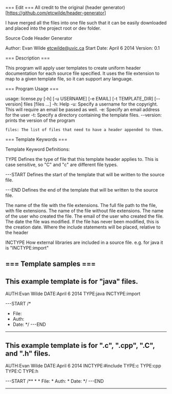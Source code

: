=== Edit ===
All credit to the original (header generator)[https://github.com/etcwilde/header-generator]

I have merged all the files into one file such that it can be easily downloaded and placed into the project root or dev folder. 


Source Code Header Generator

Author: Evan Wilde 				<etcwilde@uvic.ca>
Start Date: April 6 2014
Version: 0.1

=== Description ===

This program will apply user templates to create uniform header documentation 
for each source file specified.
It uses the file extension to map to a given template file, 
so it can support any language.

=== Program Usage ===

usage: license.py [-h] [-u USERNAME] [-e EMAIL] [-t TEMPLATE_DIR] [--version] files [files ...]
	-h: Help
	-u: Specify a username for the copyright. This will require an email be passed as well.
	-e: Specify an email address for the user
	-t: Specify a directory containing the template files.
	--version: prints the version of the program

	files: The list of files that need to have a header appended to them.

=== Template Keywords ===

Template Keyword Definitions:

TYPE
	Defines the type of file that this template header applies to. 
	This is case sensitive, so "C" and "c" are different file types.

---START
	Defines the start of the template that will be written to the source file.

---END
	Defines the end of the template that will be written to the source file.

<FILE>
	The name of the file with the file extensions.

<FILEPATH>
	The full file path to the file, with file extensions.

<FILENAME>
	The name of the file without file extensions.

<USERNAME>
	The name of the user who created the file.

<EMAIL>
	The email of the user who created the file.

<DATE>
	The date the file was modified. 
	If the file has never been modified, this is the creation date.

<INC>
	Where the include statements will be placed, relative to the header

INCTYPE
	How external libraries are included in a source file.
	e.g. for java it is "INCTYPE:import"


=== Template samples ===
------------------------------------------------------------------------------
This example template is for "java" files.
------------------------------------------------------------------------------

AUTH:Evan Wilde
DATE:April 6 2014
TYPE:java
INCTYPE:import

---START
/* <FILENAME>
 * File: <FILE>
 * Auth: <USERNAME> <EMAIL>
 * Date: <DATE>
 */
---END
<INC>

------------------------------------------------------------------------------
This example template is for ".c", ".cpp", ".C", and ".h" files.
------------------------------------------------------------------------------

AUTH:Evan Wilde
DATE:April 6 2014
INCTYPE:#include
TYPE:c
TYPE:cpp
TYPE:C
TYPE:h

<INC>
---START
/**
 * <FILE>
 * File: <FILENAME>
 * Auth: <USERNAME> <EMAIL>
 * Date: <DATE>
 */
---END

------------------------------------------------------------------------------